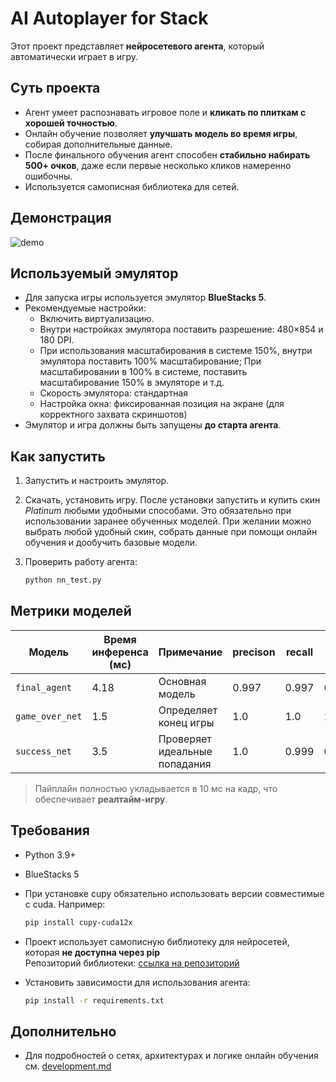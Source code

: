 
# AI Autoplayer for Stack

Этот проект представляет **нейросетевого агента**, который автоматически играет в игру.  

## Суть проекта

- Агент умеет распознавать игровое поле и **кликать по плиткам с хорошей точностью**.
- Онлайн обучение позволяет **улучшать модель во время игры**, собирая дополнительные данные.
- После финального обучения агент способен **стабильно набирать 500+ очков**, даже если первые несколько кликов намеренно ошибочны.
- Используется самописная библиотека для сетей.

## Демонстрация
![demo](Data\images\demo\demo.gif) 

## Используемый эмулятор

- Для запуска игры используется эмулятор **BlueStacks 5**.
- Рекомендуемые настройки:
  - Включить виртуализацию.
  - Внутри настройках эмулятора поставить разрешение: 480×854 и 180 DPI.
  - При использования масштабирования в системе 150%, внутри эмулятора поставить 100% масштабирование;
    При масштабировании в 100% в системе, поставить масштабирование 150% в эмуляторе и т.д.
  - Скорость эмулятора: стандартная
  - Настройка окна: фиксированная позиция на экране (для корректного захвата скриншотов)
- Эмулятор и игра должны быть запущены **до старта агента**.

## Как запустить

1. Запустить и настроить эмулятор.
2. Скачать, установить игру. После установки запустить и купить скин *Platinum* любыми удобными способами. 
   Это обязательно при использовании заранее обученных моделей. 
   При желании можно выбрать любой удобный скин, собрать данные при помощи онлайн обучения и дообучить базовые модели.
3. Проверить работу агента:

   ```bash
   python nn_test.py
   ```

## Метрики моделей

| Модель          | Время инференса (мс) | Примечание                    | precison | recall | f1    | accuracy | thr  |
|-----------------| -------------------- | ----------------------------- |----------|--------|-------|----------|------|
| `final_agent`   | 4.18                 | Основная модель               | 0.997    | 0.997  | 0.997 | 0.999    | 0.56 |
| `game_over_net` | 1.5                  | Определяет конец игры         | 1.0      | 1.0    | 1.0   | 1.0      | 0.78 |
| `success_net`   | 3.5                  | Проверяет идеальные попадания | 1.0      | 0.999  | 0.999 | 0.999    | 0.95 |

> Пайплайн полностью укладывается в 10 мс на кадр, что обеспечивает **реалтайм-игру**.

## Требования


- Python 3.9+  
- BlueStacks 5
- При установке cupy обязательно использовать версии совместимые с cuda. Например:

    ```bash
    pip install cupy-cuda12x
    ```

- Проект использует самописную библиотеку для нейросетей, которая **не доступна через pip**  
  Репозиторий библиотеки: [ссылка на репозиторий](https://github.com/Delisseu/NeuralNetwork)  


- Установить зависимости для использования агента:
    ```bash
    pip install -r requirements.txt
    ```

## Дополнительно

* Для подробностей о сетях, архитектурах и логике онлайн обучения см. [development.md](development.md)